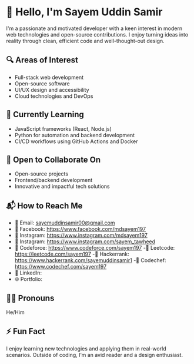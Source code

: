 # 👋 Hello, I'm Sayem Uddin Samir

I'm a passionate and motivated developer with a keen interest in modern web technologies and open-source contributions. I enjoy turning ideas into reality through clean, efficient code and well-thought-out design.

## 🔍 Areas of Interest
- Full-stack web development  
- Open-source software  
- UI/UX design and accessibility  
- Cloud technologies and DevOps

## 📘 Currently Learning
- JavaScript frameworks (React, Node.js)  
- Python for automation and backend development  
- CI/CD workflows using GitHub Actions and Docker

## 🤝 Open to Collaborate On
- Open-source projects  
- Frontend/backend development  
- Innovative and impactful tech solutions

## 📬 How to Reach Me
- 📧 Email: sayemuddinsamir00@gmail.com
- 🔗 Facebook: https://www.facebook.com/mdsayem197
- 🔗 Instagram: https://www.instagram.com/mdsayem197
- 🔗 Instagram: https://www.instagram.com/sayem_tawheed
- 🔗 Codeforce: https://www.codeforce.com/sayem197
-🔗 Leetcode: https://leetcode.com/sayem197
-🔗 Hackerrank: https://www.hackerrank.com/sayemuddinsamir1
-🔗 Codechef: https://www.codechef.com/sayem197
- 🔗 LinkedIn:
- 🌐 Portfolio:

## 🧑‍💼 Pronouns
He/Him

## ⚡ Fun Fact
I enjoy learning new technologies and applying them in real-world scenarios. Outside of coding, I’m an avid reader and a design enthusiast.

<!--
SayemSamir/SayemSamir is a ✨ special ✨ repository because its README.md (this file) appears on your GitHub profile.
-->
